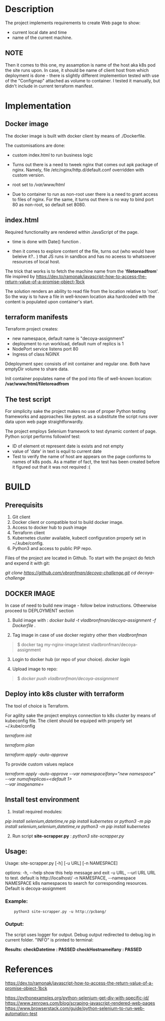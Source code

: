# Description
The project implements requirements to create Web page to show:

  - current local date and time
  - name of the current machine.
  
  ## NOTE  
  Then it comes to this one, my assamption is name of the host aka k8s pod the site runs upon.
  In case, it should be name of client host from which deployment is done - there is slightly different implemention tested with use of the "Configmap" attached as volume to container. I tested it manually, but didn't include in current terraform manifest.


# Implementation

## Docker image

The docker image is built with docker client by means of ./Dockerfile.

The customisations are done:

- custom index.html to run business logic

- Turns out there is a need to tweek nginx that comes out apk package of nginx. Namely, file /etc/nginx/http.d/default.conf overridden with custom version.

- root set to _/var/www/html_

- Due to container to run as non-root user there is a need to grant access to files of nginx. For the same, it turns out there is no way to bind port 80 as non-root, so default set 8080.


## index.html

Required functionality are rendered within JavaScript of the page.

- time is done with Date() function .

- then it comes to explore content of the file, turns out (who would have beleive it?.. ) that JS runs in sandbox and has no aceess to whatsoever resources of local host. 

The trick that works is to fetch the machine name from the '__filetoreadfrom__' file inspired by https://dev.to/ramonak/javascript-how-to-access-the-return-value-of-a-promise-object-1bck

The solution renders an ability to read file from the location relative to 'root'. So  the way is to have a file in well-known  location aka hardcoded with the content is populated upon container's start.  


## terraform manifests
Terraform project creates:
 - new namespace, default name is "decoya-assignment"
 - deployment to run workload, default num of replics is 1
 - NodePort service listens port 80
 - Ingress of class NGINX

Ddeployment spec consists of init container and regular one. Both have emptyDir volume to share data. 

Init container populates name of the pod into file of well-known location: __/var/www/html/filetoreadfrom__

## The test script
For simplicity sake the project makes no use of proper Python testing frameworks and approaches like pytest. as a substitute the script runs  over data upon web page straightforwardly.

The project employs Selenium framework to test dynamic content of page.
Python script performs followinf test:

  - ID of element ot represent date is exists and not empty
  - value of 'date' in text is equil to current date 
  - Test to verify the name of host are appears on the page conforms to names of k8s pods. As a matter of fact, the test has been created before it figured out that it was not required :(

# BUILD 

## Prerequisits
1. Git client 
2. Docker client or compatible tool to build docker image. 
3. Access to docker hub to push image
4. Terraform client
5. Kubernetes cluster available, kubectl configuration properly set in ~/.kube/config.
6. Python3 and access to public PIP repo.


Files of the project are located in Github. To start with the project do fetch and expend it with git:

_git clone https://github.com/vbronfman/decoya-challenge.git_
_cd decoya-challenge_


## DOCKER IMAGE
In case of need to build new image - follow below instructions. Otheerwise proceed to DEPLOYMENT section

1. Build image with :
_docker build -t vladbronfman/decoya-assignment -f Dockerfile ._

2. Tag image in case of use docker registry other then _vladbronfman_
> $ docker tag my-nginx-image:latest vladbronfman/decoya-assignment

3. Login to docker hub (or repo of your choice).
_docker login_

4. Upload image to repo:
> $  _docker push vladbronfman/decoya-assignment_
 

## Deploy into k8s cluster with terraform
The tool of choice is Terraform. 

For agility sake the project employs connection to k8s cluster by means of kubeconfig file. The client should be equiped with properly set ~/.kube/config  

_terraform init_

_terraform plan_

_terraform apply -auto-approve_


To provide custom values replace 

_terraform apply -auto-approve --var namespaceifany="new namespace"_ \
                _--var numofreplicas=<default 1>_  \
                _--var imagename=<name of image to run nginx>_ 


## Install test environment  
1. Install required modules:

_pip install selenium,datetime,re_
_pip install kubernetes_
or 
_python3 -m pip install selenium,selenium,datetime,re_
_python3 -m pip install kubernetes_

2. Run script __site-scrapper.py__ :
_python3 site-scrapper.py_

## Usage:
Usage: site-scrapper.py [-h] [-u URL] [-n NAMESPACE]

options:
  -h, --help            show this help message and exit
  -u URL, --url URL     URL to test. default is http://localhost/
  -n NAMESPACE, --namespace NAMESPACE
                        k8s namespaces to search for corresponding resources. Default is decoya-assignment

### Example:
        python3 site-scrapper.py -u http://pcbang/

### Output:
The script uses logger for output. Debug output redirected to debug.log in current folder. "INFO" is printed to terminal:

__Results:__
__checkDatetime : PASSED__
__checkHostnameifany : PASSED__


# References
https://dev.to/ramonak/javascript-how-to-access-the-return-value-of-a-promise-object-1bck

https://pythonexamples.org/python-selenium-get-div-with-specific-id/
https://www.zenrows.com/blog/scraping-javascript-rendered-web-pages
https://www.browserstack.com/guide/python-selenium-to-run-web-automation-test 
